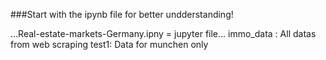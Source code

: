 ###Start with the ipynb file for better undderstanding!


...Real-estate-markets-Germany.ipny = jupyter file...
immo_data : All datas from web scraping
test1: Data for munchen only


